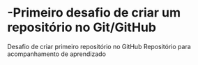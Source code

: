 # -Primeiro desafio de criar um repositório no Git/GitHub
Desafio de criar primeiro repositório no GitHub 
Repositório para acompanhamento de aprendizado
